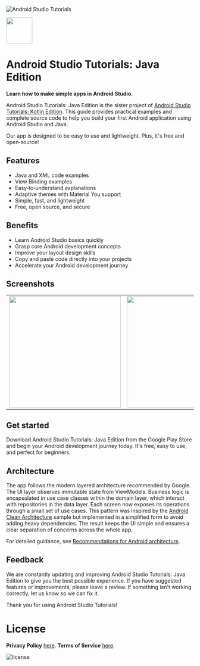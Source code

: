 ![Android Studio Tutorials](/app/src/main/play/listings/en-US/graphics/feature-graphic/play_store_feature_graphic.png "Android Studio Tutorials: Java Edition")

<a href="https://play.google.com/store/apps/details?id=com.d4rk.androidtutorials.java"><img src="https://play.google.com/intl/en_us/badges/static/images/badges/en_badge_web_generic.png" height="70"></a>

# Android Studio Tutorials: Java Edition

**Learn how to make simple apps in Android Studio.**

Android Studio Tutorials: Java Edition is the sister project of [Android Studio Tutorials: Kotlin Edition](https://github.com/D4rK7355608/com.d4rk.androidtutorials). This guide provides practical examples and complete source code to help you build your first Android application using Android Studio and Java.

Our app is designed to be easy to use and lightweight. Plus, it's free and open‑source!

## Features

- Java and XML code examples
- View Binding examples
- Easy‑to‑understand explanations
- Adaptive themes with Material You support
- Simple, fast, and lightweight
- Free, open source, and secure

## Benefits

- Learn Android Studio basics quickly
- Grasp core Android development concepts
- Improve your layout design skills
- Copy and paste code directly into your projects
- Accelerate your Android development journey

## Screenshots

<table>
  <tr>
    <td><img src="/app/src/main/play/listings/en-US/graphics/phone-screenshots/1-screenshot_main.png" width="300"></td>
    <td><img src="/app/src/main/play/listings/en-US/graphics/phone-screenshots/2-screenshot_tutorials.png" width="300"></td>
    <td><img src="/app/src/main/play/listings/en-US/graphics/phone-screenshots/3-screenshot_codes.png" width="300"></td>
  </tr>
</table>

## Get started

Download Android Studio Tutorials: Java Edition from the Google Play Store and begin your Android development journey today. It's free, easy to use, and perfect for beginners.

## Architecture

The app follows the modern layered architecture recommended by Google. The UI layer observes
immutable state from ViewModels. Business logic is encapsulated in use case classes within the
domain layer, which interact with repositories in the data layer. Each screen now exposes its
operations through a small set of use cases. This pattern was inspired by the
[Android Clean Architecture](https://github.com/android10/Android-CleanArchitecture) sample but
implemented in a simplified form to avoid adding heavy dependencies. The result keeps the UI
simple and ensures a clear separation of concerns across the whole app.

For detailed guidance, see [Recommendations for Android architecture](docs/android-architecture-recommendations.md).

## Feedback

We are constantly updating and improving Android Studio Tutorials: Java Edition to give you the best possible experience. If you have suggested features or improvements, please leave a review. If something isn't working correctly, let us know so we can fix it.

Thank you for using Android Studio Tutorials!

# License

__Privacy Policy__ [here](https://mihaicristiancondrea.github.io/profile/#privacy-policy-end-user-software).
__Terms of Service__ [here](https://mihaicristiancondrea.github.io/profile/#terms-of-service-end-user-software).

![license](https://imgur.com/QQlcEVT.png)